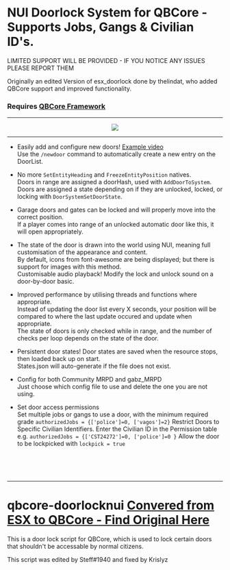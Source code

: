 # NUI Doorlock System for QBCore - Supports Jobs, Gangs & Civilian ID's. 
LIMITED SUPPORT WILL BE PROVIDED - IF YOU NOTICE ANY ISSUES PLEASE REPORT THEM

Originally an edited Version of esx_doorlock done by thelindat, who added QBCore support and improved functionality.

### Requires [QBCore Framework](https://github.com/qbcore-framework)


<hr>
<p align="center"><img src='https://user-images.githubusercontent.com/65407488/114383355-cbd26c00-9bd0-11eb-9079-8c341e6824b1.png'></img></p>
<hr>

* Easily add and configure new doors! <a href='https://streamable.com/e290wk'>Example video</a>  
Use the `/newdoor` command to automatically create a new entry on the DoorList.  

* No more `SetEntityHeading` and `FreezeEntityPosition` natives.  
 Doors in range are assigned a doorHash, used with `AddDoorToSystem`.  
 Doors are assigned a state depending on if they are unlocked, locked, or locking with `DoorSystemSetDoorState`.  

* Garage doors and gates can be locked and will properly move into the correct position.  
If a player comes into range of an unlocked automatic door like this, it will open appropriately.  

* The state of the door is drawn into the world using NUI, meaning full customisation of the appearance and content.  
By default, icons from font-awesome are being displayed; but there is support for images with this method.  
Customisable audio playback! Modify the lock and unlock sound on a door-by-door basic.  

* Improved performance by utilising threads and functions where appropriate.  
Instead of updating the door list every X seconds, your position will be compared to where the last update occured and update when appropriate.  
The state of doors is only checked while in range, and the number of checks per loop depends on the state of the door.  

* Persistent door states! Door states are saved when the resource stops, then loaded back up on start.  
States.json will auto-generate if the file does not exist.  

* Config for both Community MRPD and gabz_MRPD  
Just choose which config file to use and delete the one you are not using.

* Set door access permissions  
Set multiple jobs or gangs to use a door, with the minimum required grade `authorizedJobs = {['police']=0, ['vagos']=2}`
Restrict Doors to Specific Civilian Identifiers. Enter the Civilian ID in the Permission table e.g. `authorizedJobs = {['CST24272']=0, ['police']=0 }`
Allow the door to be lockpicked with `lockpick = true`  

<br><br><br>
<hr>

# qbcore-doorlocknui <a href='https://github.com/StuxxyOfficial/nui_doorlock'>Convered from ESX to QBCore - Find Original Here</a> 
This is a door lock script for QBCore, which is used to lock certain doors that shouldn't be accessable by normal citizens.

This script was edited by Steff#1940 and fixed by Krislyz


